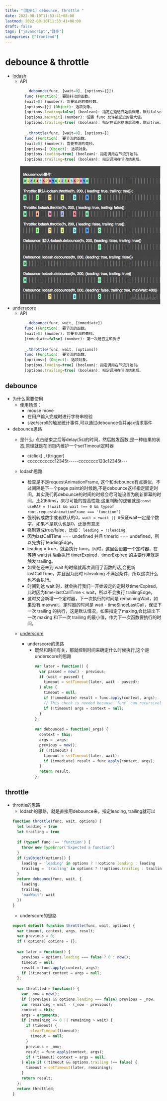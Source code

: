 ```yaml
---
title: "[跬步1] debounce, throttle "
date: 2022-08-10T11:53:41+08:00
lastmod: 2022-08-10T11:53:41+08:00
draft: false
tags: ["javascript","跬步"]
categories: ["frontend"]
---
```


# debounce & throttle
  - [lodash](https://github.com/lodash/lodash/blob/master/debounce.js)
      - API
        ```javascript
          _.debounce(func, [wait=0], [options={}])
          func (Function): 要防抖动的函数。
          [wait=0] (number): 需要延迟的毫秒数。
          [options={}] (Object): 选项对象。
          [options.leading=false] (boolean): 指定在延迟开始前调用，默认false。
          [options.maxWait] (number): 设置 func 允许被延迟的最大值。
          [options.trailing=true] (boolean): 指定在延迟结束后调用，默认true。

          _.throttle(func, [wait=0], [options=])
          func (Function): 要节流的函数。
          [wait=0] (number): 需要节流的毫秒。
          [options=] (Object): 选项对象。
          [options.leading=true] (boolean): 指定调用在节流开始前。
          [options.trailing=true] (boolean): 指定调用在节流结束后。
        ```
        ![lodash debounce & throttle](/images/lodash.jpg)
  - [underscore](https://github.com/jashkenas/underscore/blob/master/modules/debounce.js)
    - API
      ```javascript
        _.debounce(func, wait, [immediate])
        func (Function): 要节流的函数。
        [wait=0] (number): 需要节流的毫秒。
        [immediate=false] (number): 第一次是否立即执行

        _.throttle(func, wait, [options])
        func (Function): 要节流的函数。
        [options=] (Object): 选项对象。
        [options.leading=true] (boolean): 指定调用在节流开始前。
        [options.trailing=true] (boolean): 指定调用在节流结束后。
      ```
  
## debounce
  * 为什么需要使用
    - 使用场景：
      - mouse move
      - 在用户输入完成时进行字符串校验
      - size/scroll的触发统计事件,可以通过debounce合并ajax请求事件
  * debounce思路
    - 是什么:  点击结束之后等delay(5s)的时间，然后触发函数,是一种结果的状态,原理就是在闭包内维护一个setTimeout定时器
      - c(click) , t(trigger)
      - ccccccccccc12345t-----cccccccc123c12345t---
    - lodash思路
      - 检查是不是requestAnimationFrame, 这个和debounce有点类似，不过间隔是下一个page paint的时候跑,不是debounce这样指定固定时间，其实我们再debounce的时间的时候会尽可能设置为刷新屏幕的时间，比如66ms，来尽可能的提高性能.这里判断的逻辑就是```const useRAF = (!wait && wait !== 0 && typeof root.requestAnimationFrame === 'function')```
      - 强制转成数字或者默认的0，``` wait = +wait || 0 ```保证wait一定是个数字，如果不是默认也是0，还挺有意思
      - 强制转成true/false，比如： ```leading = !!leading```
      - 因为lastCallTime === undefined 并且 timerId === undefined，所以先执行 leadingEdge，
      - leading = true，就会执行 func。同时，这里会设置一个定时器，在等待 wait(s) 后会执行 timerExpired，timerExpired 的主要作用就是触发 trailing。
      - 如果在还未到 wait 的时候就再次调用了函数的话,会更新 lastCallTime，并且因为此时 isInvoking 不满足条件，所以这次什么也不会执行。
      - 时间到达 wait 时，就会执行我们一开始设定的定时器timerExpired，此时因为time-lastCallTime < wait，所以不会执行 trailingEdge。
      - 这时又会新增一个定时器，下一次执行的时间是 remainingWait，如果没有 maxwait，定时器的时间是 wait - timeSinceLastCall，保证下一次 trailing 的执行，这是默认情况，如果指定了maxing,会比较出下一次 maxing 和下一次 trailing 的最小值，作为下一次函数要执行的时间。

    
    - [underscore](https://github.com/jashkenas/underscore/blob/master/modules/debounce.js)
      - underscore的思路
        * 既然和时间有关，那就控制时间来确定什么时候执行,这个是underscore的思路
          ```javascript
          var later = function() {
            var passed = now() - previous;
            if (wait > passed) {
              timeout = setTimeout(later, wait - passed);
            } else {
              timeout = null;
              if (!immediate) result = func.apply(context, args);
              // This check is needed because `func` can recursively invoke `debounced`.
              if (!timeout) args = context = null;
            }
          };

          var debounced = function(_args) {
            context = this;
            args = _args;
            previous = now();
            if (!timeout) {
              timeout = setTimeout(later, wait);
              if (immediate) result = func.apply(context, args);
            }
            return result;
          };
          ```
  
## throttle
  * throttle的思路
    - lodash的思路，就是直接用debounce来，指定leading, trailing就可以
    ```javascript
    function throttle(func, wait, options) {
      let leading = true
      let trailing = true

      if (typeof func !== 'function') {
        throw new TypeError('Expected a function')
      }
      if (isObject(options)) {
        leading = 'leading' in options ? !!options.leading : leading
        trailing = 'trailing' in options ? !!options.trailing : trailing
      }
      return debounce(func, wait, {
        leading,
        trailing,
        'maxWait': wait
      })
    }
    ```
    - underscore的思路
    ```javascript
    export default function throttle(func, wait, options) {
      var timeout, context, args, result;
      var previous = 0;
      if (!options) options = {};

      var later = function() {
        previous = options.leading === false ? 0 : now();
        timeout = null;
        result = func.apply(context, args);
        if (!timeout) context = args = null;
      };

      var throttled = function() {
        var _now = now();
        if (!previous && options.leading === false) previous = _now;
        var remaining = wait - (_now - previous);
        context = this;
        args = arguments;
        if (remaining <= 0 || remaining > wait) {
          if (timeout) {
            clearTimeout(timeout);
            timeout = null;
          }
          previous = _now;
          result = func.apply(context, args);
          if (!timeout) context = args = null;
        } else if (!timeout && options.trailing !== false) {
          timeout = setTimeout(later, remaining);
        }
        return result;
      };
      return throttled;
    }
    ```
